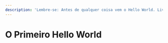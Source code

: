 ```yaml
---
description: 'Lembre-se: Antes de qualquer coisa vem o Hello World. Livre-se da maldição!'
---
```


# O Primeiro Hello World

